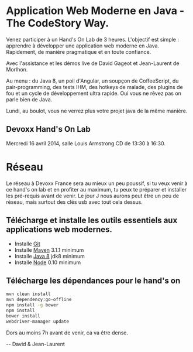 # Application Web Moderne en Java - The CodeStory Way.

Venez participer à un Hand's On Lab de 3 heures. L'objectif est simple : apprendre à développer une application web moderne en Java. Rapidement, de manière pragmatique et en toute confiance.

Avec l'assistance et les démos live de David Gageot et Jean-Laurent de Morlhon.

Au menu : du Java 8, un poil d'Angular, un soupçon de CoffeeScript, du pair-programming, des tests IHM, des hotkeys de malade, des plugins de fou et un cycle de développement ultra rapide. Oui vous ne rêvez pas on parle bien de Java.

Lundi, au boulot, vous ne verrez plus votre projet java de la même manière.

## Devoxx Hand's On Lab

Mercredi 16 avril 2014, salle Louis Armstrong CD de 13:30 à 16:30.

# Réseau

Le réseau à Devoxx France sera au mieux un peu poussif, si tu veux venir à ce hand's on lab et en profiter au maximum, tu peux te préparer et installer les pré-requis avant de venir.
Le jour J nous aurons peut être un peu de réseau, mais surtout des clés usb avec tout cela dessus.

## Télécharge et installe les outils essentiels aux applications web modernes.

+ Installe [Git](http://git-scm.com/downloads)
+ Installe [Maven](http://maven.apache.org/download.cgi) 3.1.1 minimum
+ Installe [Java 8](http://www.oracle.com/technetwork/java/javase/downloads/jdk8-downloads-2133151.html) jdk8 minimum
+ Installe [Node](http://nodejs.org/download/) 0.10 minimum

## Télécharge les dépendances pour le hand's on

```bash
mvn clean install
mvn dependency:go-offline
npm install -g bower
npm install
bower install
webdriver-manager update
```

Dors au moins 7h avant de venir, ca va être dense.

-- David & Jean-Laurent
